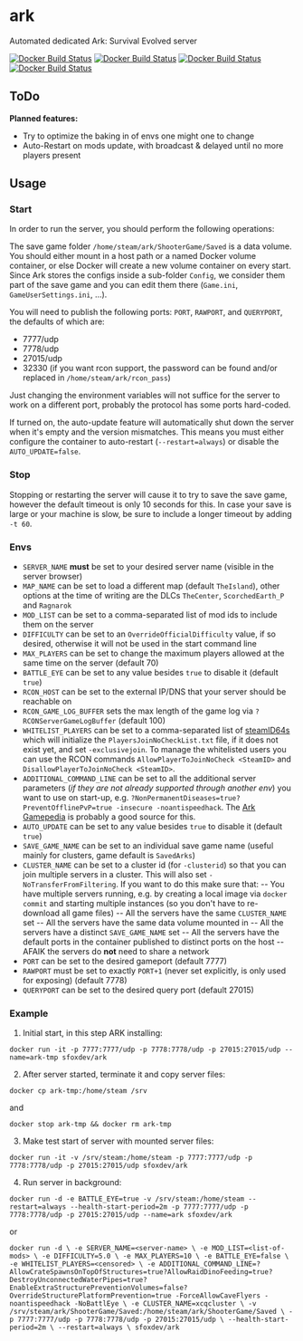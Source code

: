 # ark
Automated dedicated Ark: Survival Evolved server

[![Docker Build Status](https://img.shields.io/docker/build/sfoxdev/ark.svg?style=flat-square)]()
[![Docker Build Status](https://img.shields.io/docker/automated/sfoxdev/ark.svg?style=flat-square)]()
[![Docker Build Status](https://img.shields.io/docker/pulls/sfoxdev/ark.svg?style=flat-square)]()
[![Docker Build Status](https://img.shields.io/docker/stars/sfoxdev/ark.svg?style=flat-square)]()

## ToDo
**Planned features:**

* Try to optimize the baking in of envs one might one to change
* Auto-Restart on mods update, with broadcast & delayed until no more players present

## Usage

### Start

In order to run the server, you should perform the following operations:

The save game folder `/home/steam/ark/ShooterGame/Saved` is a data volume. You should either mount in a host path or a named Docker volume container, or else Docker will create a new volume container on every start. Since Ark stores the configs inside a sub-folder `Config`, we consider them part of the save game and you can edit them there (`Game.ini`, `GameUserSettings.ini`, ...).

You will need to publish the following ports: `PORT`, `RAWPORT`, and `QUERYPORT`, the defaults of which are:

- 7777/udp
- 7778/udp
- 27015/udp
- 32330 (if you want rcon support, the password can be found and/or replaced in `/home/steam/ark/rcon_pass`)

Just changing the environment variables will not suffice for the server to work on a different port, probably the protocol has some ports hard-coded.

If turned on, the auto-update feature will automatically shut down the server when it's empty and the version mismatches. This means you must either configure the container to auto-restart (`--restart=always`) or disable the `AUTO_UPDATE=false`.

### Stop

Stopping or restarting the server will cause it to try to save the save game, however the default timeout is only 10 seconds for this. In case your save is large or your machine is slow, be sure to include a longer timeout by adding `-t 60`.

### Envs

- `SERVER_NAME` **must** be set to your desired server name (visible in the server browser)
- `MAP_NAME` can be set to load a different map (default `TheIsland`), other options at the time of writing are the DLCs `TheCenter`, `ScorchedEarth_P` and `Ragnarok`
- `MOD_LIST` can be set to a comma-separated list of mod ids to include them on the server
- `DIFFICULTY` can be set to an `OverrideOfficialDifficulty` value, if so desired, otherwise it will not be used in the start command line
- `MAX_PLAYERS` can be set to change the maximum players allowed at the same time on the server (default 70)
- `BATTLE_EYE` can be set to any value besides `true` to disable it (default `true`)
- `RCON_HOST` can be set to the external IP/DNS that your server should be reachable on
- `RCON_GAME_LOG_BUFFER` sets the max length of the game log via `?RCONServerGameLogBuffer` (default 100)
- `WHITELIST_PLAYERS` can be set to a comma-separated list of [steamID64s](https://steamid.io/) which will initialize the `PlayersJoinNoCheckList.txt` file, if it does not exist yet, and set `-exclusivejoin`. To manage the whitelisted users you can use the RCON commands `AllowPlayerToJoinNoCheck <SteamID>` and `DisallowPlayerToJoinNoCheck <SteamID>`.
- `ADDITIONAL_COMMAND_LINE` can be set to all the additional server parameters (*if they are not already supported through another env*) you want to use on start-up, e.g. `?NonPermanentDiseases=true?PreventOfflinePvP=true -insecure -noantispeedhack`. The [Ark Gamepedia](http://ark.gamepedia.com/Server_Configuration) is probably a good source for this.
- `AUTO_UPDATE` can be set to any value besides `true` to disable it (default `true`)
- `SAVE_GAME_NAME` can be set to an individual save game name (useful mainly for clusters, game default is `SavedArks`)
- `CLUSTER_NAME` can be set to a cluster id (for `-clusterid`) so that you can join multiple servers in a cluster. This will also set `-NoTransferFromFiltering`. If you want to do this make sure that:
-- You have multiple servers running, e.g. by creating a local image via `docker commit` and starting multiple instances (so you don't have to re-download all game files)
-- All the servers have the same `CLUSTER_NAME` set
-- All the servers have the same data volume mounted in
-- All the servers have a distinct `SAVE_GAME_NAME` set
-- All the servers have the default ports in the container published to distinct ports on the host
-- AFAIK the servers do **not** need to share a network
- `PORT` can be set to the desired gameport (default 7777)
- `RAWPORT` must be set to exactly `PORT+1` (never set explicitly, is only used for exposing) (default 7778)
- `QUERYPORT` can be set to the desired query port (default 27015)

### Example

1. Initial start, in this step ARK installing:

`docker run -it -p 7777:7777/udp -p 7778:7778/udp -p 27015:27015/udp --name=ark-tmp sfoxdev/ark`

2. After server started, terminate it and copy server files:

`docker cp ark-tmp:/home/steam /srv`

and

`docker stop ark-tmp && docker rm ark-tmp`

3. Make test start of server with mounted server files:

`docker run -it -v /srv/steam:/home/steam -p 7777:7777/udp -p 7778:7778/udp -p 27015:27015/udp sfoxdev/ark`

4. Run server in background:

`docker run -d -e BATTLE_EYE=true -v /srv/steam:/home/steam --restart=always --health-start-period=2m -p 7777:7777/udp -p 7778:7778/udp -p 27015:27015/udp --name=ark sfoxdev/ark`

or

`docker run -d \
-e SERVER_NAME=<server-name> \
-e MOD_LIST=<list-of-mods> \
-e DIFFICULTY=5.0 \
-e MAX_PLAYERS=10 \
-e BATTLE_EYE=false \
-e WHITELIST_PLAYERS=<censored> \
-e ADDITIONAL_COMMAND_LINE=?AllowCrateSpawnsOnTopOfStructures=true?AllowRaidDinoFeeding=true?DestroyUnconnectedWaterPipes=true?EnableExtraStructurePreventionVolumes=false?OverrideStructurePlatformPrevention=true -ForceAllowCaveFlyers -noantispeedhack -NoBattlEye \
-e CLUSTER_NAME=xcqcluster \
-v /srv/steam/ark/ShooterGame/Saved:/home/steam/ark/ShooterGame/Saved \
-p 7777:7777/udp -p 7778:7778/udp -p 27015:27015/udp \
--health-start-period=2m \
--restart=always \
sfoxdev/ark`
